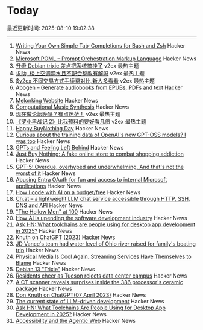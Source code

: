 # Today

最近更新时间: 2025-08-10 19:02:38

--- 
1. [Writing Your Own Simple Tab-Completions for Bash and Zsh](https://mill-build.org/blog/14-bash-zsh-completion.html) Hacker News
2. [Microsoft POML – Prompt Orchestration Markup Language](https://github.com/microsoft/poml) Hacker News
3. [升级 Debian trixie 差点把系统搞挂了](https://www.v2ex.com/t/1151325) v2ex 最热主题
4. [求助, 楼上空调滴水且不配合整改有解吗](https://www.v2ex.com/t/1151322) v2ex 最热主题
5. [$v2ex 不同交易方式手续费对比,新人多看看](https://www.v2ex.com/t/1151318) v2ex 最热主题
6. [Abogen – Generate audiobooks from EPUBs, PDFs and text](https://github.com/denizsafak/abogen) Hacker News
7. [Melonking Website](https://melonking.net/) Hacker News
8. [Computational Music Synthesis](https://cs.gmu.edu/~sean/book/synthesis/) Hacker News
9. [现在做论坛晚吗？有点迷茫！](https://www.v2ex.com/t/1151321) v2ex 最热主题
10. [《罗小黑战记 2》比我预料的要好看几倍](https://www.v2ex.com/t/1151315) v2ex 最热主题
11. [Happy BuyNothing Day](https://justbuynothing.com/) Hacker News
12. [Curious about the training data of OpenAI's new GPT-OSS models? I was too](https://twitter.com/jxmnop/status/1953899426075816164) Hacker News
13. [GPTs and Feeling Left Behind](https://whynothugo.nl/journal/2025/08/06/gpts-and-feeling-left-behind/) Hacker News
14. [Just Buy Nothing: A fake online store to combat shopping addiction](https://justbuynothing.com/) Hacker News
15. [GPT-5: Overdue, overhyped and underwhelming. And that's not the worst of it](https://garymarcus.substack.com/p/gpt-5-overdue-overhyped-and-underwhelming) Hacker News
16. [Abusing Entra OAuth for fun and access to internal Microsoft applications](https://research.eye.security/consent-and-compromise/) Hacker News
17. [How I code with AI on a budget/free](https://wuu73.org/blog/aiguide1.html) Hacker News
18. [Ch.at – a lightweight LLM chat service accessible through HTTP, SSH, DNS and API](https://ch.at/) Hacker News
19. ["The Hollow Men" at 100](https://prufrock.substack.com/p/the-the-hollow-men-at-100) Hacker News
20. [How AI is upending the software development industry](https://www.reuters.com/lifestyle/bootcamp-bust-how-ai-is-upending-software-development-industry-2025-08-09/) Hacker News
21. [Ask HN: What toolchains are people using for desktop app development in 2025?](https://news.ycombinator.com/item?id=44848058) Hacker News
22. [Knuth on ChatGPT (2023)](https://cs.stanford.edu/~knuth/chatGPT20.txt) Hacker News
23. [JD Vance's team had water level of Ohio river raised for family's boating trip](https://www.theguardian.com/us-news/2025/aug/06/jd-vance-ohio-lake-water-levels) Hacker News
24. [Physical Media Is Cool Again. Streaming Services Have Themselves to Blame](https://www.rollingstone.com/culture/culture-features/physical-media-collectors-trend-viral-streamers-1235387314/) Hacker News
25. [Debian 13 "Trixie"](https://www.debian.org/News/2025/20250809) Hacker News
26. [Residents cheer as Tucson rejects data center campus](https://www.datacenterdynamics.com/en/news/residents-cheer-as-tucson-rejects-amazons-massive-project-blue-data-center-campus-in-arizona/) Hacker News
27. [A CT scanner reveals surprises inside the 386 processor's ceramic package](https://www.righto.com/2025/08/intel-386-package-ct-scan.html) Hacker News
28. [Don Knuth on ChatGPT(07 April 2023)](https://cs.stanford.edu/~knuth/chatGPT20.txt) Hacker News
29. [The current state of LLM-driven development](http://blog.tolki.dev/posts/2025/08-07-llms/) Hacker News
30. [Ask HN: What Toolchains Are People Using for Desktop App Development in 2025?](https://news.ycombinator.com/item?id=44848058) Hacker News
31. [Accessibility and the Agentic Web](https://tetralogical.com/blog/2025/08/08/accessibility-and-the-agentic-web/) Hacker News
